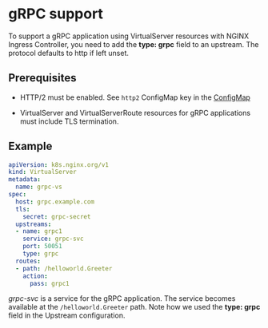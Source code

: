 # gRPC support

To support a gRPC application using VirtualServer resources with NGINX Ingress Controller, you need to add the **type: grpc** field to an upstream.
The protocol defaults to http if left unset.

## Prerequisites

* HTTP/2 must be enabled. See `http2` ConfigMap key in the [ConfigMap](https://docs.nginx.com/nginx-ingress-controller/configuration/global-configuration/configmap-resource/#listeners)

* VirtualServer and VirtualServerRoute resources for gRPC applications must include TLS termination.

## Example

```yaml
apiVersion: k8s.nginx.org/v1
kind: VirtualServer
metadata:
  name: grpc-vs
spec:
  host: grpc.example.com
  tls:
    secret: grpc-secret
  upstreams:
  - name: grpc1
    service: grpc-svc
    port: 50051
    type: grpc
  routes:
  - path: /helloworld.Greeter
    action:
      pass: grpc1
```
*grpc-svc* is a service for the gRPC application. The service becomes available at the `/helloworld.Greeter` path. Note how we used the **type: grpc** field in the Upstream configuration.
